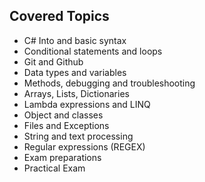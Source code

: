 ## Covered Topics
- C# Into and basic syntax
- Conditional statements and loops
- Git and Github
- Data types and variables
- Methods, debugging and troubleshooting
- Arrays, Lists, Dictionaries
- Lambda expressions and LINQ
- Object and classes
- Files and Exceptions
- String and text processing
- Regular expressions (REGEX)
- Exam preparations
- Practical Exam
